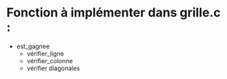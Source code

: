 Fonction à implémenter dans grille.c : 
======================================
- est_gagnee
	- vérifier_ligne
	- vérifier_colonne
	- vérifier diagonales



